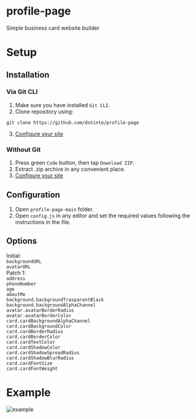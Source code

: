 # profile-page
Simple business card website builder

# Setup
## Installation
### Via Git CLI
1. Make sure you have installed `Git CLI`.
2. Clone repository using:
```shell
git clone https://github.com/dotinto/profile-page
```
3. [Configure your site](https://github.com/dotinto/profile-page#configuration)

### Without Git
1. Press green `Code` button, then tap `Download ZIP`.
2. Extract .zip archive in any convenient place.
3. [Configure your site](https://github.com/dotinto/profile-page#configuration)

## Configuration
1. Open `profile-page-main` folder.
2. Open `config.js` in any editor and set the required values following the instructions in the file.

## Options
Initial:<br />
`backgroundURL`<br />
`avatarURL`<br />
Patch 1:<br />
`address`<br />
`phoneNumber`<br />
`age`<br />
`aboutMe`<br />
`background.backgroundTrasparentBlack`<br />
`background.backgroundAlphaChannel`<br />
`avatar.avatarBorderRadius`<br />
`avatar.avatarBorderColor`<br />
`card.cardBackgroundAlphaChannel`<br />
`card.cardBackgroundColor`<br />
`card.cardBorderRadius`<br />
`card.cardBorderColor`<br />
`card.cardTextColor`<br />
`card.cardShadowColor`<br />
`card.cardShadowSpreadRadius`<br />
`card.cardShadowBlurRadius`<br />
`card.cardFontSize`<br />
`card.cardFontWeight`<br />


# Example
![example](https://imgur.com/1tlj2jJ.png)
